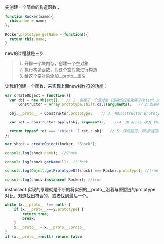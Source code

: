 先创建一个简单的构造函数：

```javascript
function Rocker(name){
  this.name = name;
};

Rocker.prototype.getName = function(){
  return this.name;
}
```

new的过程就是三步:

> 1. 开辟一个块内存，创建一个空对象
> 2. 执行构造函数，对这个空对象进行构造
> 3. 给这个空对象添加\__proto__属性

让我们创建一个函数，来实现上面new操作符的功能：

```Javascript
var createObject = function(){
  var obj = new Object(),   // 1. 创建了一个空对象（准确的说是克隆了Object.prototype对象）
      Constructor = Array.prototype.shift.call(arguments);   // 2.取到构造函数参数，赋值给Constructor变量，也就是说 Rocker 构造函数变成 Constructor 的一个引用了

  obj.__proto__ = Constructor.prototype;    // 3. 把Constructor.prototype（也就是Rocker.prototype）赋值给(1)刚刚创建的 obj 的原型链，或者这么说，把 obj 的原型链指向 Constructor 的原型

  var ret = Constructor.apply(obj, arguments);    //4. 用 apply 改变 this 的指向，用 obj 代替 Constructor 构造函数内部的 this，并把arguments作为参数传入（在第2步时已经用shift把第一个参数去除了）

  return typeof ret === 'object' ? ret : obj;   // 5. 保险起见，第5步返回时判断 ret 是否是对象，如果不是就返回一个空对象。
};

var shock = createObject(Rocker, 'Shock');

console.log(shock.name);  //Shock

console.log(shock.getName());  //Shock

console.log(Object.getPrototypeOf(shock) === Rocker.prototype); //true

console.log(shock instanceof Rocker); //true
```

instanceof 实现的原理就是不断的将实例的__proto__沿着与原型链的protptype对比，知道找出符合的，或者找到最后一个。

```javascript
while (x.__proto__ !== null) {
    if (x.__proto__===y.prototype) {
        return true;
        break;
    }
    x.__proto__ = x.__proto__.proto__
}
if (x.__proto__==null) return false
```
